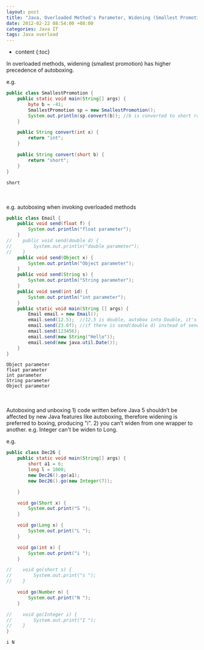 ```yaml
---
layout: post
title: "Java, Overloaded Method's Parameter, Widening (Smallest Promotion) vs Autoboxing."
date: 2012-02-22 08:54:00 +08:00
categories: Java IT
tags: Java overload
---
```


* content
{:toc}

In overloaded methods, widening (smallest promotion) has higher precedence of autoboxing.  

e.g. 

```java
public class SmallestPromotion {
    public static void main(String[] args) {
        byte b = -41;
        SmallestPromotion sp = new SmallestPromotion();
        System.out.println(sp.convert(b)); //b is converted to short rather than int as parameter
    }

    public String convert(int x) {
        return "int";
    }

    public String convert(short b) {
        return "short";
    }
}
```

<i class="fa fa-youtube-play fa-2x" aria-hidden="true"></i>

`
short
`





<br/>
<br/>
e.g. autoboxing when invoking overloaded methods  

```java
public class Email {
    public void send(float f) {
        System.out.println("float parameter");
    }
//    public void send(double d) {
//        System.out.println("double parameter");
//    }
    public void send(Object x) {
        System.out.println("Object parameter");
    }
    public void send(String s) {
        System.out.println("String parameter");
    }
    public void send(int id) {
        System.out.println("int parameter");
    }
    public static void main(String [] args) {
        Email email = new Email();
        email.send(12.5);  //12.5 is double, autobox into Double, it's a child object of Object, hence send(Object x) is invoked. If there is a method send(double d), it will be invoked instead of send(Object x)
        email.send(23.6f); //if there is send(double d) instead of send(float f), send(double d) will be invoked instead of send(Object x), because widening has higher precedence of autoboxing.
        email.send(123456);
        email.send(new String("Hello"));
        email.send(new java.util.Date());
    }
}
```

<i class="fa fa-youtube-play fa-2x" aria-hidden="true"></i>

```
Object parameter  
float parameter  
int parameter  
String parameter  
Object parameter  
```

<br/>
<br/>
Autoboxing and unboxing  
1) code written before Java 5 shouldn’t be affected by new Java features like autoboxing, therefore widening is preferred to boxing, producing "i".
2) you can’t widen from one wrapper to another. e.g. Integer can't be widen to Long.

e.g.  

```java
public class Dec26 {
    public static void main(String[] args) {
        short a1 = 6;
        long l = 1000;
        new Dec26().go(a1);
        new Dec26().go(new Integer(7));

    }

    void go(Short x) {
        System.out.print("S ");
    }

    void go(Long x) {
        System.out.print("L ");
    }

    void go(int x) {
        System.out.print("i ");
    }

//    void go(short s) {
//        System.out.print("s ");
//    }

    void go(Number n) {
        System.out.print("N ");
    }

//    void go(Integer i) {
//        System.out.print("I ");
//    }
}
```

<i class="fa fa-youtube-play fa-2x" aria-hidden="true"></i>

`
i N
`

